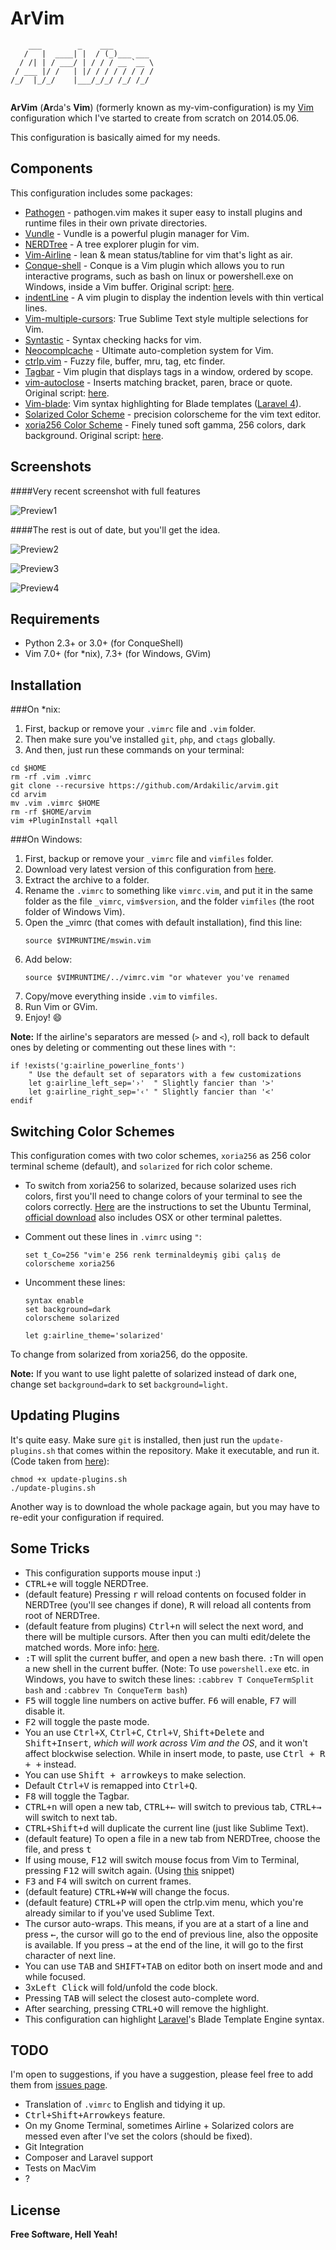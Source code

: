 ArVim
=========

```
    ___        _    ___         
   /   |  ____| |  / (_)___ ___ 
  / /| | / ___/ | / / / __ `__ \
 / ___ |/ /   | |/ / / / / / / /
/_/  |_/_/    |___/_/_/ /_/ /_/ 
                                
```

**ArVim** (<strong>Ar</strong>da's **Vim**) (formerly known as my-vim-configuration) is my [Vim](http://www.vim.org) configuration which I've started to create from scratch on 2014.05.06.

This configuration is basically aimed for my needs.

Components
-----------

This configuration includes some packages:

* [Pathogen](https://github.com/tpope/vim-pathogen) - pathogen.vim makes it super easy to install plugins and runtime files in their own private directories.
* [Vundle](https://github.com/gmarik/Vundle.vim) - Vundle is a powerful plugin manager for Vim.
* [NERDTree](https://github.com/scrooloose/nerdtree) - A tree explorer plugin for vim.
* [Vim-Airline](https://github.com/bling/vim-airline) - lean & mean status/tabline for vim that's light as air.
* [Conque-shell](https://github.com/oplatek/Conque-Shell) - Conque is a Vim plugin which allows you to run interactive programs, such as bash on linux or powershell.exe on Windows, inside a Vim buffer. Original script: [here](https://code.google.com/p/conque/).
* [indentLine](https://github.com/Yggdroot/indentLine) - A vim plugin to display the indention levels with thin vertical lines.
* [Vim-multiple-cursors](https://github.com/terryma/vim-multiple-cursors): True Sublime Text style multiple selections for Vim.
* [Syntastic](https://github.com/scrooloose/syntastic) - Syntax checking hacks for vim.
* [Neocomplcache](https://github.com/Shougo/neocomplcache.vim) - Ultimate auto-completion system for Vim.
* [ctrlp.vim](https://github.com/kien/ctrlp.vim) - Fuzzy file, buffer, mru, tag, etc finder.
* [Tagbar](https://github.com/majutsushi/tagbar) - Vim plugin that displays tags in a window, ordered by scope.
* [vim-autoclose](https://github.com/spf13/vim-autoclose) - Inserts matching bracket, paren, brace or quote. Original script: [here](http://www.vim.org/scripts/script.php?script_id=1849).
* [Vim-blade](https://github.com/xsbeats/vim-blade): Vim syntax highlighting for Blade templates ([Laravel 4](http://laravel.com)).
* [Solarized Color Scheme](https://github.com/altercation/vim-colors-solarized) - precision colorscheme for the vim text editor.
* [xoria256 Color Scheme](https://github.com/vim-scripts/xoria256.vim) - Finely tuned soft gamma, 256 colors, dark background. Original script: [here](http://www.vim.org/scripts/script.php?script_id=2140).


Screenshots
-------------

####Very recent screenshot with full features


![Preview1](http://i.imgur.com/I15YfMX.png)

####The rest is out of date, but you'll get the idea.

![Preview2](http://i.imgur.com/eH4CdlW.png)

![Preview3](http://i.imgur.com/qXOp9WX.png)

![Preview4](http://i.imgur.com/EmwAUYv.png)

Requirements
-------------
* Python 2.3+ or 3.0+ (for ConqueShell)
* Vim 7.0+ (for *nix), 7.3+ (for Windows, GVim)

Installation
--------------

###On *nix:

1. First, backup or remove your `.vimrc` file and `.vim` folder.
2. Then make sure you've installed `git`, `php`, and `ctags` globally.
3. And then, just run these commands on your terminal:

```
cd $HOME
rm -rf .vim .vimrc
git clone --recursive https://github.com/Ardakilic/arvim.git
cd arvim
mv .vim .vimrc $HOME
rm -rf $HOME/arvim
vim +PluginInstall +qall
```

###On Windows:

1. First, backup or remove your `_vimrc` file and `vimfiles` folder.
2. Download very latest version of this configuration from [here](https://github.com/Ardakilic/arvim/archive/master.zip).
3. Extract the archive to a folder.
3. Rename the `.vimrc` to something like `vimrc.vim`, and put it in the same folder as the file `_vimrc`, `vim$version`, and the folder `vimfiles` (the root folder of Windows Vim).
4. Open the _vimrc (that comes with default installation), find this line:
    ```
    source $VIMRUNTIME/mswin.vim
    ```
5. Add below:
    ```
    source $VIMRUNTIME/../vimrc.vim "or whatever you've renamed
    ```
6. Copy/move everything inside `.vim` to `vimfiles`. 
7. Run Vim or GVim.
8. Enjoy! :smile: 

**Note:** If the airline's separators are messed (`>` and `<`), roll back to default ones by deleting or commenting out these lines with `"`:

```
if !exists('g:airline_powerline_fonts')
    " Use the default set of separators with a few customizations
    let g:airline_left_sep='›'  " Slightly fancier than '>'
    let g:airline_right_sep='‹' " Slightly fancier than '<'
endif
```

Switching Color Schemes
--------------
This configuration comes with two color schemes, `xoria256` as 256 color terminal scheme (default), and `solarized` for rich color scheme. 

* To switch from xoria256 to solarized, because solarized uses rich colors, first you'll need to change colors of your terminal to see the colors correctly. [Here](http://www.webupd8.org/2011/04/solarized-must-have-color-paletter-for.html) are the instructions to set the Ubuntu Terminal, [official download](http://ethanschoonover.com/solarized) also includes OSX or other terminal palettes.
* Comment out these lines in `.vimrc` using `"`:

    ```
    set t_Co=256 "vim'e 256 renk terminaldeymiş gibi çalış de
    colorscheme xoria256
    ```

* Uncomment these lines:

    ```
    syntax enable
    set background=dark
    colorscheme solarized
    ```

    ```
    let g:airline_theme='solarized'
    ```

To change from solarized from xoria256, do the opposite.

**Note:** If you want to use light palette of solarized instead of dark one, change set `background=dark` to set `background=light`.



Updating Plugins
--------------

It's quite easy. Make sure `git` is installed, then just run the `update-plugins.sh` that comes within the repository. Make it executable, and run it. (Code taken from [here](https://coderwall.com/p/rffwva)):

```
chmod +x update-plugins.sh
./update-plugins.sh
```

Another way is to download the whole package again, but you may have to re-edit your configuration if required.

Some Tricks
--------------
* This configuration supports mouse input :)
* <kbd>CTRL+e</kbd> will toggle NERDTree.
* (default feature) Pressing <kbd>r</kbd> will reload contents on focused folder in NERDTree (you'll see changes if done), <kbd>R</kbd> will reload all contents from root of NERDTree.
* (default feature from plugins) <kbd>Ctrl+n</kbd> will select the next word, and there will be multiple cursors. After then you can multi edit/delete the matched words. More info: [here](https://github.com/terryma/vim-multiple-cursors#about).
* <kbd>:T</kbd> will split the current buffer, and open a new bash there. <kbd>:Tn</kbd> will open a new shell in the current buffer. (Note: To use `powershell.exe` etc. in Windows, you have to switch these lines: `:cabbrev T ConqueTermSplit bash` and `:cabbrev Tn ConqueTerm bash`)
* <kbd>F5</kbd> will toggle line numbers on active buffer. <kbd>F6</kbd> will enable, <kbd>F7</kbd> will disable it.
* <kbd>F2</kbd> will toggle the paste mode.
* You an use <kbd>Ctrl+X</kbd>, <kbd>Ctrl+C</kbd>, <kbd>Ctrl+V</kbd>, <kbd>Shift+Delete</kbd> and <kbd>Shift+Insert</kbd>, *which will work across Vim and the OS*, and it won't affect blockwise selection. While in insert mode, to paste, use <kbd>Ctrl + R + +</kbd> instead.
* You can use <kbd>Shift + arrowkeys</kbd> to make selection.
* Default <kbd>Ctrl+V</kbd> is remapped into <kbd>Ctrl+Q</kbd>.
* <kbd>F8</kbd> will toggle the Tagbar.
* <kbd>CTRL+n</kbd> will open a new tab, <kbd>CTRL+←</kbd> will switch to previous tab, <kbd>CTRL+→</kbd> will switch to next tab.
* <kbd>CTRL+Shift+d</kbd> will duplicate the current line (just like Sublime Text).
* (default feature) To open a file in a new tab from NERDTree, choose the file, and press <kbd>t</kbd>
* If using mouse, <kbd>F12</kbd> will switch mouse focus from Vim to Terminal, pressing <kbd>F12</kbd> will switch again. (Using [this](https://github.com/nvie/vim-togglemouse/blob/master/plugin/toggle_mouse.vim) snippet)
* <kbd>F3</kbd> and <kbd>F4</kbd> will switch on current frames. 
* (default feature) <kbd>CTRL+W+W</kbd> will change the focus.
* (default feature) <kbd>CTRL+P</kbd> will open the ctrlp.vim menu, which you're already similar to if you've used Sublime Text.
* The cursor auto-wraps. This means, if you are at a start of a line and press <kbd>←</kbd>, the cursor will go to the end of previous line, also the opposite is available. If you press <kbd>→</kbd> at the end of the line, it will go to the first character of next line.
* You can use <kbd>TAB</kbd> and <kbd>SHIFT+TAB</kbd> on editor both on insert mode and and while focused.
* 3x<kbd>Left Click</kbd> will fold/unfold the code block.
* Pressing <kbd>TAB</kbd> will select the closest auto-complete word.
* After searching, pressing <kbd>CTRL+O</kbd> will remove the highlight.
* This configuration can highlight [Laravel](http://laravel.com)'s Blade Template Engine syntax.


TODO
----

I'm open to suggestions, if you have a suggestion, please feel free to add them from [issues page](https://github.com/Ardakilic/arvim/issues).

* Translation of `.vimrc` to English and tidying it up.
* <kbd>Ctrl+Shift+Arrowkeys</kbd> feature.
* On my Gnome Terminal, sometimes Airline + Solarized colors are messed even after I've set the colors (should be fixed).
* Git Integration
* Composer and Laravel support
* Tests on MacVim
* ?

License
----

**Free Software, Hell Yeah!**